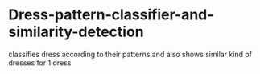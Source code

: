 # Dress-pattern-classifier-and-similarity-detection
classifies dress according to their patterns and also shows similar kind of dresses for 1 dress
